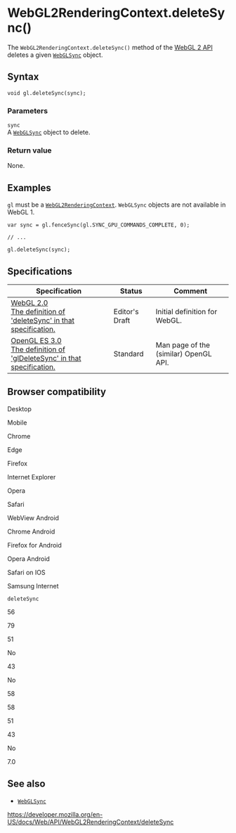 WebGL2RenderingContext.deleteSync()
===================================

The `WebGL2RenderingContext.deleteSync()` method of the [WebGL 2 API](../webgl_api) deletes a given [`WebGLSync`](../webglsync) object.

Syntax
------

    void gl.deleteSync(sync);

### Parameters

`sync`  
A [`WebGLSync`](../webglsync) object to delete.

### Return value

None.

Examples
--------

`gl` must be a [`WebGL2RenderingContext`](../webgl2renderingcontext). `WebGLSync` objects are not available in WebGL 1.

    var sync = gl.fenceSync(gl.SYNC_GPU_COMMANDS_COMPLETE, 0);

    // ...

    gl.deleteSync(sync);

Specifications
--------------

<table><thead><tr class="header"><th>Specification</th><th>Status</th><th>Comment</th></tr></thead><tbody><tr class="odd"><td><a href="https://www.khronos.org/registry/webgl/specs/latest/2.0/#3.7.13">WebGL 2.0<br />
<span class="small">The definition of 'deleteSync' in that specification.</span></a></td><td><span class="spec-ed">Editor's Draft</span></td><td>Initial definition for WebGL.</td></tr><tr class="even"><td><a href="https://www.khronos.org/opengles/sdk/docs/man3/html/glDeleteSync.xhtml">OpenGL ES 3.0<br />
<span class="small">The definition of 'glDeleteSync' in that specification.</span></a></td><td><span class="spec-standard">Standard</span></td><td>Man page of the (similar) OpenGL API.</td></tr></tbody></table>

Browser compatibility
---------------------

Desktop

Mobile

Chrome

Edge

Firefox

Internet Explorer

Opera

Safari

WebView Android

Chrome Android

Firefox for Android

Opera Android

Safari on IOS

Samsung Internet

`deleteSync`

56

79

51

No

43

No

58

58

51

43

No

7.0

See also
--------

-   [`WebGLSync`](../webglsync)

<a href="https://developer.mozilla.org/en-US/docs/Web/API/WebGL2RenderingContext/deleteSync" class="_attribution-link">https://developer.mozilla.org/en-US/docs/Web/API/WebGL2RenderingContext/deleteSync</a>
